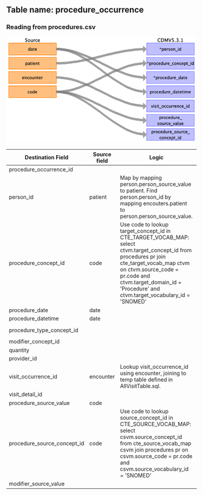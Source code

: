 ## Table name: procedure_occurrence

### Reading from procedures.csv






![](md_files/image11.png)

| Destination Field | Source field | Logic | Comment field |
| --- | --- | --- | --- |
| procedure_occurrence_id |  |  | AUTOGENERATE |
| person_id | patient | Map by mapping person.person_source_value to patient.  Find person.person_id by mapping encouters.patient to person.person_source_value. |  |
| procedure_concept_id | code | Use code to lookup target_concept_id in CTE_TARGET_VOCAB_MAP:    select ctvm.target_concept_id    from procedures pr     join cte_target_vocab_map ctvm       on ctvm.source_code              = pr.code     and ctvm.target_domain_id       = 'Procedure'     and ctvm.target_vocabulary_id = 'SNOMED' |  |
| procedure_date | date |  |  |
| procedure_datetime | date |  |  |
| procedure_type_concept_id |  |  | concept_id: 38000275 |
| modifier_concept_id |  |  | 0 |
| quantity |  |  | NULL |
| provider_id |  |  | NULL |
| visit_occurrence_id | encounter | Lookup visit_occurrence_id using encounter, joining to temp table defined in AllVisitTable.sql. |  |
| visit_detail_id |  |  | 0 |
| procedure_source_value | code |  |  |
| procedure_source_concept_id | code | Use code to lookup source_concept_id in CTE_SOURCE_VOCAB_MAP:     select csvm.source_concept_id     from cte_source_vocab_map csvm      join procedures pr        on csvm.source_code                 = pr.code      and csvm.source_vocabulary_id  = 'SNOMED' |  |
| modifier_source_value |  |  | NULL |


